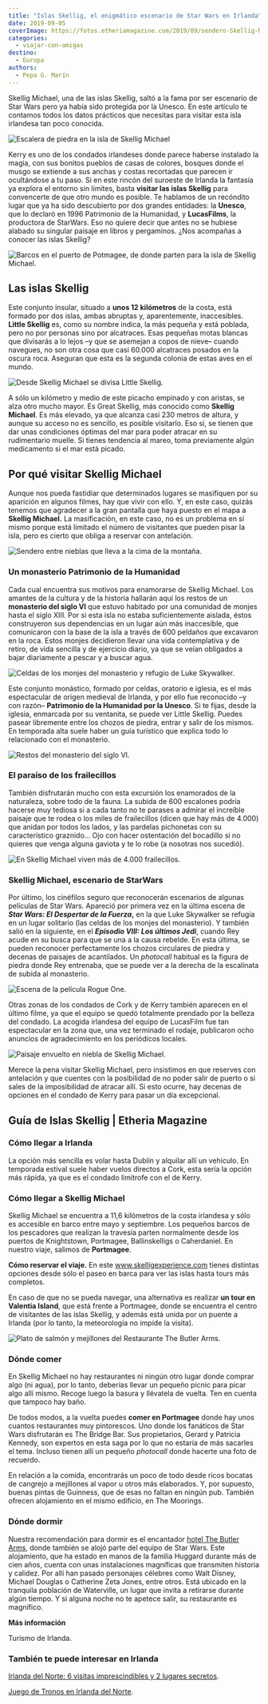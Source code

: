 ```yaml
---
title: "Islas Skellig, el enigmático escenario de Star Wars en Irlanda"
date: 2019-09-05
coverImage: https://fotos.etheriamagazine.com/2019/09/sendero-Skellig-Michael.jpg
categories: 
  - viajar-con-amigas
destino: 
  - Europa
authors: 
  - Pepa G. Marín
---
```


Skellig Michael, una de las islas Skellig, saltó a la fama por ser escenario de Star 
Wars pero ya había sido protegida por la Unesco. En este artículo te contamos todos los 
datos prácticos que necesitas para visitar esta isla irlandesa tan poco conocida. 

![Escalera de piedra en la isla de Skellig Michael](https://fotos.etheriamagazine.com/2019/09/viaje-irlanda-Skellig-Michael-ultimo-tramo.jpg "600 peldaños separan la base del islote del monasterio. ©PG")

Kerry es uno de los condados irlandeses donde parece haberse instalado la magia, con sus 
bonitos pueblos de casas de colores, bosques donde el musgo se extiende a sus anchas y 
costas recortadas que parecen ir ocultándose a tu paso. Si en este rincón del suroeste 
de Irlanda la fantasía ya explora el entorno sin límites, basta **visitar las islas 
Skellig** para convencerte de que otro mundo es posible. Te hablamos de un recóndito 
lugar que ya ha sido descubierto por dos grandes entidades: la **Unesco**, que lo 
declaró en 1996 Patrimonio de la Humanidad, y **LucasFilms**, la productora de StarWars. 
Eso no quiere decir que antes no se hubiese alabado su singular paisaje en libros y 
pergaminos. ¿Nos acompañas a conocer las islas Skellig? 

![Barcos en el puerto de Potmagee, de donde parten para la isla de Skellig Michael.](https://fotos.etheriamagazine.com/2019/09/viaje-irlanda-Pormagee-puerto.jpg "De Potmagee salen los barcos a Skellig Michael. ©PG")

## Las islas Skellig

Este conjunto insular, situado a **unos 12 kilómetros** de la costa, está formado por 
dos islas, ambas abruptas y, aparentemente, inaccesibles. **Little Skellig** es, como su 
nombre indica, la más pequeña y está poblada, pero no por personas sino por alcatraces. 
Esas pequeñas motas blancas que divisarás a lo lejos –y que se asemejan a copos de 
nieve– cuando navegues, no son otra cosa que casi 60.000 alcatraces posados en la oscura 
roca. Aseguran que esta es la segunda colonia de estas aves en el mundo. 

![Desde Skellig Michael se divisa Little Skellig.](https://fotos.etheriamagazine.com/2019/09/viaje-irlanda-dos-islas-Skellig.jpg "Desde Skellig Michael se divisa Little Skellig. ©PG")

A sólo un kilómetro y medio de este picacho empinado y con aristas, se alza otro mucho 
mayor. Es Great Skellig, más conocido como **Skellig Michael**. Es más elevado, ya que 
alcanza casi 230 metros de altura, y aunque su acceso no es sencillo, es posible 
visitarlo. Eso sí, se tienen que dar unas condiciones óptimas del mar para poder atracar 
en su rudimentario muelle. Si tienes tendencia al mareo, toma previamente algún 
medicamento si el mar está picado. 

## Por qué visitar Skellig Michael

Aunque nos pueda fastidiar que determinados lugares se masifiquen por su aparición en 
algunos filmes, hay que vivir con ello. Y, en este caso, quizás tenemos que agradecer a 
la gran pantalla que haya puesto en el mapa a **Skellig Michael.** La masificación, en 
este caso, no es un problema en sí mismo porque está limitado el número de visitantes 
que pueden pisar la isla, pero es cierto que obliga a reservar con antelación. 

![Sendero entre nieblas que lleva a la cima de la montaña.](https://fotos.etheriamagazine.com/2019/09/sendero-Skellig-Michael.jpg "Hay que tener precaución porque el sendero transcurre junto al acantilado. ©PG")

### Un monasterio Patrimonio de la Humanidad

Cada cual encuentra sus motivos para enamorarse de Skellig Michael. Los amantes de la 
cultura y de la historia hallarán aquí los restos de un **monasterio del siglo VI** que 
estuvo habitado por una comunidad de monjes hasta el siglo XIII. Por si esta isla no 
estaba suficientemente aislada, éstos construyeron sus dependencias en un lugar aún más 
inaccesible, que comunicaron con la base de la isla a través de 600 peldaños que 
excavaron en la roca. Estos monjes decidieron llevar una vida contemplativa y de retiro, 
de vida sencilla y de ejercicio diario, ya que se veían obligados a bajar diariamente a 
pescar y a buscar agua. 

![Celdas de los monjes del monasterio y refugio de Luke Skywalker.](https://fotos.etheriamagazine.com/2019/09/chozos-piedra-monasterio-Skellig-Michael.jpg "Celdas de los monjes del monasterio y refugio de Luke Skywalker. ©PG")

Este conjunto monástico, formado por celdas, oratorio e iglesia, es el más espectacular 
de origen medieval de Irlanda, y por ello fue reconocido –y con razón– **Patrimonio de 
la Humanidad por la Unesco**. Si te fijas, desde la iglesia, enmarcada por su ventanita, 
se puede ver Little Skellig. Puedes pasear libremente entre los chozos de piedra, entrar 
y salir de los mismos. En temporada alta suele haber un guía turístico que explica todo 
lo relacionado con el monasterio. 

![Restos del monasterio del siglo VI.](https://fotos.etheriamagazine.com/2019/09/irlanda-Skellig-Michael-Ruinas-Monasterio.jpg "Restos del monasterio del siglo VI. ©PG")

### El paraíso de los frailecillos

También disfrutarán mucho con esta excursión los enamorados de la naturaleza, sobre todo 
de la fauna. La subida de 600 escalones podría hacerse muy tediosa si a cada tanto no te 
parases a admirar el increíble paisaje que te rodea o los miles de frailecillos (dicen 
que hay más de 4.000) que anidan por todos los lados, y las pardelas pichonetas con su 
característico graznido... Ojo con hacer ostentación del bocadillo si no quieres que 
venga alguna gaviota y te lo robe (a nosotras nos sucedió). 

![En Skellig Michael viven más de 4.000 frailecillos.](https://fotos.etheriamagazine.com/2019/09/viaje-irlanda-Skellig-Michael-frailecillo.jpg "En Skellig Michael viven más de 4.000 frailecillos. ©PG")

### Skellig Michael, escenario de StarWars

Por último, los cinéfilos seguro que reconocerán escenarios de algunas películas de Star 
Wars. Apareció por primera vez en la última escena de **_Star Wars: El Despertar de la 
Fuerza_,** en la que Luke Skywalker se refugia en un lugar solitario (las celdas de los 
monjes del monasterio). Y también salió en la siguiente, en el _**Episodio VIII: Los 
últimos Jedi**_, cuando Rey acude en su busca para que se una a la causa rebelde. En 
esta última, se pueden reconocer perfectamente los chozos circulares de piedra y decenas 
de paisajes de acantilados. Un _photocall_ habitual es la figura de piedra donde Rey 
entrenaba, que se puede ver a la derecha de la escalinata de subida al monasterio. 

![Escena de la película Rogue One.](https://fotos.etheriamagazine.com/2019/09/rey-skellig-michael.jpg "©LucasFilm.")

Otras zonas de los condados de Cork y de Kerry también aparecen en el último filme, ya 
que el equipo se quedó totalmente prendado por la belleza del condado. La acogida 
irlandesa del equipo de LucasFilm fue tan espectacular en la zona que, una vez terminado 
el rodaje, publicaron ocho anuncios de agradecimiento en los periódicos locales. 

![Paisaje envuelto en niebla de Skellig Michael.](https://fotos.etheriamagazine.com/2019/09/irlanda-paisaje-Skellig-Michael.jpg "Paisaje envuelto en niebla de Skellig Michael. ©PG")

Merece la pena visitar Skellig Michael, pero insistimos en que reserves con antelación y 
que cuentes con la posibilidad de no poder salir de puerto o si sales de la 
imposibilidad de atracar allí. Si esto ocurre, hay decenas de opciones en el condado de 
Kerry para pasar un día excepcional. 

## Guía de Islas Skellig | Etheria Magazine

### Cómo llegar a Irlanda

La opción más sencilla es volar hasta Dublín y alquilar allí un vehículo. En temporada 
estival suele haber vuelos directos a Cork, esta sería la opción más rápida, ya que es 
el condado limítrofe con el de Kerry. 

### Cómo llegar a Skellig Michael

Skellig Michael se encuentra a 11,6 kilómetros de la costa irlandesa y sólo es accesible 
en barco entre mayo y septiembre. Los pequeños barcos de los pescadores que realizan la 
travesía parten normalmente desde los puertos de Knightstown, Portmagee, Ballinskelligs 
o Caherdaniel. En nuestro viaje, salimos de **Portmagee**. 

**Cómo reservar el viaje.** En este www.skelligexperience.com tienes distintas opciones 
desde sólo el paseo en barca para ver las islas hasta tours más completos. 

En caso de que no se pueda navegar, una alternativa es realizar **un tour en Valentia 
Island**, que está frente a Portmagee, donde se encuentra el centro de visitantes de las 
islas Skellig, y además está unida por un puente a Irlanda (por lo tanto, la 
meteorología no impide la visita). 

![Plato de salmón y mejillones del Restaurante The Butler Arms.](https://fotos.etheriamagazine.com/2019/09/restaurante-the-butler-arms.jpg "Restaurante The Butler Arms.")

### Dónde comer

En Skellig Michael no hay restaurantes ni ningún otro lugar donde comprar algo (ni 
agua), por lo tanto, deberías llevar un pequeño picnic para picar algo allí mismo. 
Recoge luego la basura y llévatela de vuelta. Ten en cuenta que tampoco hay baño. 

De todos modos, a la vuelta puedes **comer en Portmagee** donde hay unos cuantos 
restaurantes muy pintorescos. Uno donde los fanáticos de Star Wars disfrutarán es The 
Bridge Bar. Sus propietarios, Gerard y Patricia Kennedy, son expertos en esta saga por 
lo que no estaría de más sacarles el tema. Incluso tienen allí un pequeño _photocall_ 
donde hacerte una foto de recuerdo. 

En relación a la comida, encontrarás un poco de todo desde ricos bocatas de cangrejo a 
mejillones al vapor u otros más elaborados. Y, por supuesto, buenas pintas de Guinness, 
que de esas no faltan en ningún pub. También ofrecen alojamiento en el mismo edificio, 
en The Moorings. 

### Dónde dormir

Nuestra recomendación para dormir es el encantador [hotel The Butler 
Arms](https://www.butlerarms.com/), donde también se alojó parte del equipo de Star 
Wars. Este alojamiento, que ha estado en manos de la familia Huggard durante más de cien 
años, cuenta con unas instalaciones magníficas que transmiten historia y calidez. Por 
allí han pasado personajes célebres como Walt Disney, Michael Douglas o Catherine Zeta 
Jones, entre otros. Está ubicado en la tranquila población de Waterville, un lugar que 
invita a retirarse durante algún tiempo. Y si alguna noche no te apetece salir, su 
restaurante es magnífico. 

**Más información** 

Turismo de Irlanda. 

### También te puede interesar en Irlanda

[Irlanda del Norte: 6 visitas imprescindibles y 2 lugares 
secretos](https://etheriamagazine.com/2021/05/31/8-visitas-increibles-en-irlanda-del-norte/). 

[Juego de Tronos en Irlanda del 
Norte](https://etheriamagazine.com/2018/07/02/juego-de-tronos-en-irlanda-del-norte/).
